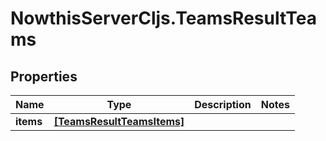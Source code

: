 # NowthisServerCljs.TeamsResultTeams

## Properties
Name | Type | Description | Notes
------------ | ------------- | ------------- | -------------
**items** | [**[TeamsResultTeamsItems]**](TeamsResultTeamsItems.md) |  | 


